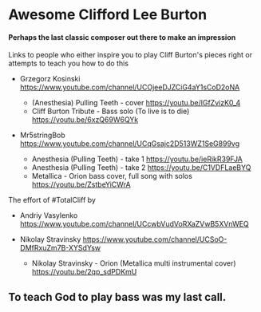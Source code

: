 # Awesome Clifford Lee Burton
#### Perhaps the last classic composer out there to make an impression
Links to people who either inspire you to play Cliff Burton's pieces right or attempts to teach you how to do this

- Grzegorz Kosinski https://www.youtube.com/channel/UCOjeeDJZCiG4aY1sCoD2oNA
  - (Anesthesia) Pulling Teeth - cover https://youtu.be/lGfZvizK0_4
  - Cliff Burton Tribute - Bass solo (To live is to die) https://youtu.be/6xzQ69W6QYk

- Mr5stringBob https://www.youtube.com/channel/UCqGsajc2D513WZ1SeG899vg
  - Anesthesia (Pulling Teeth) - take 1 https://youtu.be/ieRikR39FJA
  - Anesthesia (Pulling Teeth) - take 2 https://youtu.be/C1VDFLaeBYQ
  - Metallica - Orion bass cover, full song with solos https://youtu.be/ZstbeYiCWrA

The effort of #TotalCliff by
- Andriy Vasylenko https://www.youtube.com/channel/UCcwbVudVoRXaZVwB5XVnWEQ

- Nikolay Stravinsky https://www.youtube.com/channel/UCSoO-DMfRxuZm7B-XYSdYsw
  - Nikolay Stravinsky - Orion (Metallica multi instrumental cover) https://youtu.be/2qp_sdPDKmU

## To teach God to play bass was my last call.
